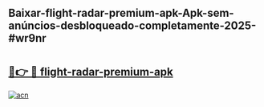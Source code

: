 ## Baixar-flight-radar-premium-apk-Apk-sem-anúncios-desbloqueado-completamente-2025-#wr9nr

# <h2><a href="https://ainizakaria.my?title=flight-radar-premium-apk&ref=20M">🔗👉 🔴 flight-radar-premium-apk</a></h2>

[![acn](https://github.com/user-attachments/assets/0f9c940e-d8b0-45ae-aac7-cd30a18b3e1c)](https://ainizakaria.my?title=flight-radar-premium-apk&ref=20M)

